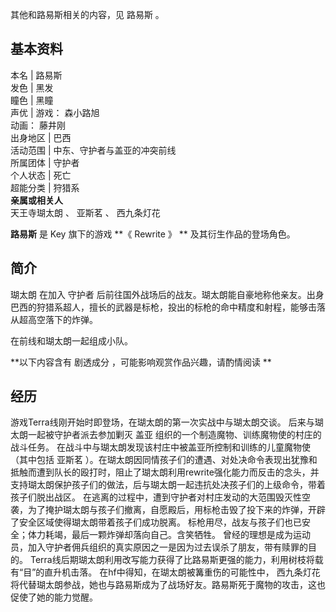 其他和路易斯相关的内容，见  路易斯  。

**基本资料**  
---  
本名  |  路易斯   
发色  |  黑发   
瞳色  |  黑瞳   
声优  |  游戏：  森小路旭    
动画：  藤井刚  
出身地区  |  巴西   
活动范围  |  中东、守护者与盖亚的冲突前线   
所属团体  |  守护者   
个人状态  |  死亡   
超能分类  |  狩猎系   
**亲属或相关人**  
天王寺瑚太朗  、  亚斯茗  、  西九条灯花  
  
**路易斯** 是  Key  旗下的游戏 **《 Rewrite  》 ** 及其衍生作品的登场角色。

##  简介

瑚太朗  在加入  守护者
后前往国外战场后的战友。瑚太朗能自豪地称他亲友。出身巴西的狩猎系超人，擅长的武器是标枪，投出的标枪的命中精度和射程，能够击落从超高空落下的炸弹。

在前线和瑚太朗一起组成小队。

**以下内容含有 剧透成分  ，可能影响观赏作品兴趣，请酌情阅读 **

经历  
---  
游戏Terra线刚开始时即登场，在瑚太朗的第一次实战中与瑚太朗交谈。  后来与瑚太朗一起被守护者派去参加剿灭  盖亚
组织的一个制造魔物、训练魔物使的村庄的战斗任务。  在战斗中与瑚太朗发现该村庄中被盖亚所控制和训练的儿童魔物使（其中包括  亚斯茗
）。在瑚太朗因同情孩子们的遭遇、对处决命令表现出犹豫和抵触而遭到队长的殴打时，阻止了瑚太朗利用rewrite强化能力而反击的念头，并支持瑚太朗保护孩子们的做法，后与瑚太朗一起违抗处决孩子们的上级命令，带着孩子们脱出战区。
在逃离的过程中，遭到守护者对村庄发动的大范围毁灭性空袭，为了掩护瑚太朗与孩子们撤离，自愿殿后，用标枪击毁了投下来的炸弹，开辟了安全区域使得瑚太朗带着孩子们成功脱离。
标枪用尽，战友与孩子们也已安全；体力耗竭，最后一颗炸弹却落向自己。含笑牺牲。
曾经的理想是成为运动员，加入守护者佣兵组织的真实原因之一是因为过去误杀了朋友，带有赎罪的目的。
Terra线后期瑚太朗利用改写能力获得了比路易斯更强的能力，利用树枝将载有“目”的直升机击落。  在hf中得知，在瑚太朗被篝重伤的可能性中，  西九条灯花
将代替瑚太朗参战，她也与路易斯成为了战场好友。路易斯死于魔物的攻击，这也促使了她的能力觉醒。

